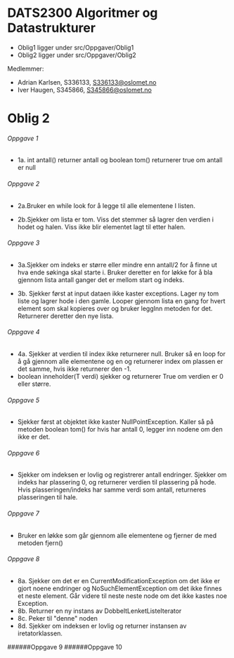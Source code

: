 # DATS2300 Algoritmer og Datastrukturer

- Oblig1 ligger under src/Oppgaver/Oblig1 
- Oblig2 ligger under src/Oppgaver/Oblig2

Medlemmer: 
- Adrian Karlsen, S336133, S336133@oslomet.no
- Iver Haugen, S345866, S345866@oslomet.no

# Oblig 2 
###### Oppgave 1 
* 1a. int antall() returner antall og boolean tom() returnerer true om antall er null
###### Oppgave 2
* 2a.Bruker en while look for å legge til alle elementene I listen.

* 2b.Sjekker om lista er tom. Viss det stemmer så lagrer den verdien i hodet og halen. Viss ikke blir elementet lagt til etter halen.
###### Oppgave 3
* 3a.Sjekker om indeks er større eller mindre enn antall/2 for å finne ut hva ende søkinga skal starte i. Bruker deretter en for løkke for å bla gjennom lista antall ganger det er mellom start og indeks.

* 3b. Sjekker først at input dataen ikke kaster exceptions. Lager ny tom liste og lagrer hode i den gamle. Looper gjennom lista en gang for hvert element som skal kopieres over og bruker leggInn metoden for det. 
Returnerer deretter den nye lista.
###### Oppgave 4
* 4a. Sjekker at verdien til index ikke returnerer null. Bruker så en loop for å gå gjennom alle elementene og en og returnerer index om plassen er det samme, hvis ikke returnerer den -1. 
 * boolean inneholder(T verdi) sjekker og returnerer True om verdien er 0 eller større. 
###### Oppgave 5
* Sjekker først at objektet ikke kaster NullPointException. Kaller så på metoden boolean tom() for hvis har antall 0, legger inn nodene om den ikke er det. 
###### Oppgave 6
* Sjekker om indeksen er lovlig og registrerer antall endringer. Sjekker om indeks har plassering 0, og returnerer verdien til plassering på hode. 
Hvis plasseringen/indeks har samme verdi som antall, returneres plasseringen til hale.
###### Oppgave 7
* Bruker en løkke som går gjennom alle elementene og fjerner de med metoden fjern()
###### Oppgave 8
* 8a. Sjekker om det er en CurrentModificationException om det ikke er gjort noene endringer og NoSuchElementException om det ikke finnes et neste element. Går videre til neste neste node om det ikke kastes noe Exception. 
* 8b. Returner en ny instans av DobbeltLenketListeIterator
* 8c. Peker til "denne" noden
* 8d. Sjekker om indeksen er lovlig og returner instansen av iretatorklassen. 

######Oppgave 9
######Oppgave 10